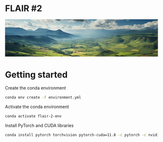 # FLAIR #2 

<img src="assets/bandeau.jpg">

# Getting started
Create the conda environment
```bash
conda env create -f environment.yml
```

Activate the conda environment
```bash
conda activate flair-2-env
```

Install PyTorch and CUDA libraries 
```bash
conda install pytorch torchvision pytorch-cuda=11.8 -c pytorch -c nvidia
```